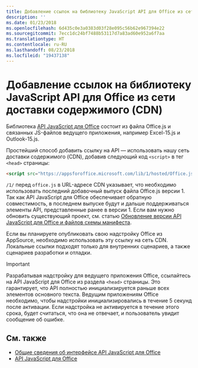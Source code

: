 ```yaml
---
title: Добавление ссылок на библиотеку JavaScript API для Office из сети доставки содержимого (CDN)
description: ''
ms.date: 01/23/2018
ms.openlocfilehash: 6d435c0e3a0383d03f28e095c56b62e967394e22
ms.sourcegitcommit: 7ecc1dc24bf7488b53117d7a83ad60e952a6f7aa
ms.translationtype: HT
ms.contentlocale: ru-RU
ms.lasthandoff: 08/23/2018
ms.locfileid: "19437138"
---
```

# <a name="referencing-the-javascript-api-for-office-library-from-its-content-delivery-network-cdn"></a>Добавление ссылок на библиотеку JavaScript API для Office из сети доставки содержимого (CDN)


Библиотека [API JavaScript для Office](https://dev.office.com/reference/add-ins/javascript-api-for-office) состоит из файла Office.js и связанных JS-файлов ведущего приложения, например Excel-15.js и Outlook-15.js. 


Простейший способ добавить ссылку на API — использовать нашу сеть доставки содержимого (CDN), добавив следующий код `<script>` в тег `<head>` страницы:  

```html
<script src="https://appsforoffice.microsoft.com/lib/1/hosted/Office.js" type="text/javascript"></script>
```

`/1/` перед `office.js` в URL-адресе CDN указывает, что необходимо использовать последний добавочный выпуск файла Office.js версии 1. Так как API JavaScript для Office обеспечивает обратную совместимость, в последнем выпуске будут и дальше поддерживаться элементы API, представленные ранее в версии 1. Если вам нужно обновить существующий проект, см. статью [Обновление версии API JavaScript для Office и файлов схемы манифеста](update-your-javascript-api-for-office-and-manifest-schema-version.md). 

Если вы планируете опубликовать свою надстройку Office из AppSource, необходимо использовать эту ссылку на сеть CDN. Локальные ссылки подходят только для внутренних сценариев, а также сценариев разработки и отладки.

> [!IMPORTANT]
>  Разрабатывая надстройку для ведущего приложения Office, ссылайтесь на API JavaScript для Office из раздела `<head>` страницы. Это гарантирует, что API полностью инициализируется раньше всех элементов основного текста. Ведущим приложениям Office необходимо, чтобы надстройки инициализировались в течение 5 секунд после активации. Если надстройка не активируется в течение этого срока, будет считаться, что она не отвечает, и пользователь увидит сообщение об ошибке.       

## <a name="see-also"></a>См. также

- [Общие сведения об интерфейсе API JavaScript для Office](understanding-the-javascript-api-for-office.md)    
- [API JavaScript для Office](https://dev.office.com/reference/add-ins/javascript-api-for-office)
    
